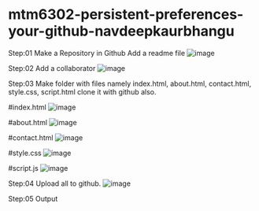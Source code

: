 # mtm6302-persistent-preferences-your-github-navdeepkaurbhangu
Step:01 Make a Repository in Github Add a readme file
![image](https://github.com/user-attachments/assets/e41d8d05-de4c-410e-9842-43b489d394f5)

Step:02 Add a collaborator
![image](https://github.com/user-attachments/assets/2b2eaa62-6402-40f5-840c-9970f8358269)

Step:03 Make folder with files namely index.html, about.html, contact.html, style.css, script.html clone it with github also.

#index.html
![image](https://github.com/user-attachments/assets/5fe40171-d03b-4cb8-b18f-0b2e340b47b4)

#about.html
![image](https://github.com/user-attachments/assets/165c6b1d-0eb7-481b-87ab-297233520d08)

#contact.html
![image](https://github.com/user-attachments/assets/fd8cd490-8b59-492e-9ee8-1e40ea964f2d)

#style.css
![image](https://github.com/user-attachments/assets/caf59e18-ba65-45f5-8a0e-a2abbf0da95a)

#script.js
![image](https://github.com/user-attachments/assets/b3ecaa41-809a-468c-8b14-f618c0a69799)

Step:04 Upload all to github.
![image](https://github.com/user-attachments/assets/f53f6e20-3dfe-40ea-8175-e7164e14c63c)

Step:05 Output
